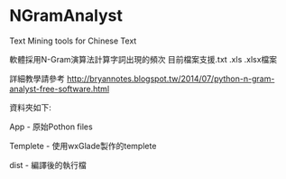 NGramAnalyst
============

Text Mining tools for Chinese Text

軟體採用N-Gram演算法計算字詞出現的頻次
目前檔案支援.txt .xls .xlsx檔案

詳細教學請參考
http://bryannotes.blogspot.tw/2014/07/python-n-gram-analyst-free-software.html

資料夾如下:

App - 原始Pothon files

Templete - 使用wxGlade製作的templete

dist - 編譯後的執行檔
